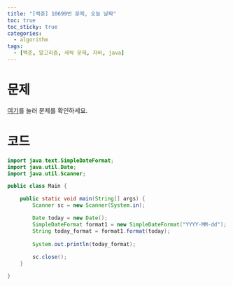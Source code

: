 ```yaml
---
title: "[백준] 10699번 문제, 오늘 날짜"
toc: true
toc_sticky: true
categories:
  - algorithm
tags:
  - [백준, 알고리즘, 새싹 문제, 자바, java]
---
```


# 문제
[여기](https://www.acmicpc.net/problem/10699)를 눌러 문제를 확인하세요.
# 코드
```java
import java.text.SimpleDateFormat;
import java.util.Date;
import java.util.Scanner;

public class Main {

	public static void main(String[] args) {
		Scanner sc = new Scanner(System.in);

		Date today = new Date();
	    SimpleDateFormat format1 = new SimpleDateFormat("YYYY-MM-dd");
	    String today_format = format1.format(today);
	    
	    System.out.println(today_format);
		
		sc.close();
	}

}
```